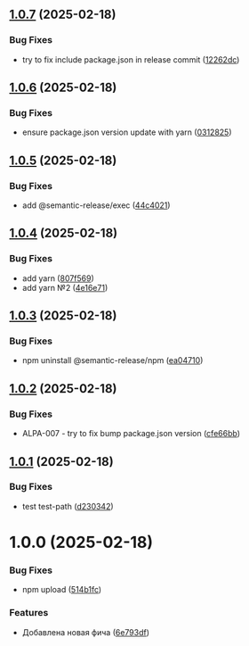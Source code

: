 ## [1.0.7](https://github.com/upstars-global/test-repo/compare/v1.0.6...v1.0.7) (2025-02-18)


### Bug Fixes

* try to fix include package.json in release commit ([12262dc](https://github.com/upstars-global/test-repo/commit/12262dc261f3af249480c16f833c79bd071b6496))

## [1.0.6](https://github.com/upstars-global/test-repo/compare/v1.0.5...v1.0.6) (2025-02-18)


### Bug Fixes

* ensure package.json version update with yarn ([0312825](https://github.com/upstars-global/test-repo/commit/03128258bdb02145de9c5ea70d7c4ed344638388))

## [1.0.5](https://github.com/upstars-global/test-repo/compare/v1.0.4...v1.0.5) (2025-02-18)


### Bug Fixes

* add @semantic-release/exec ([44c4021](https://github.com/upstars-global/test-repo/commit/44c40217acd633152c5e4ee00c66708af2eb3c9d))

## [1.0.4](https://github.com/upstars-global/test-repo/compare/v1.0.3...v1.0.4) (2025-02-18)


### Bug Fixes

* add yarn ([807f569](https://github.com/upstars-global/test-repo/commit/807f5694ef8a571e0efa8271a337593165d18772))
* add yarn №2 ([4e16e71](https://github.com/upstars-global/test-repo/commit/4e16e7150380bc57b276ac2cd2a2e8a3800d392e))

## [1.0.3](https://github.com/upstars-global/test-repo/compare/v1.0.2...v1.0.3) (2025-02-18)


### Bug Fixes

* npm uninstall @semantic-release/npm ([ea04710](https://github.com/upstars-global/test-repo/commit/ea04710753f7cbee00ff6270f189de5708e1d604))

## [1.0.2](https://github.com/upstars-global/test-repo/compare/v1.0.1...v1.0.2) (2025-02-18)


### Bug Fixes

* ALPA-007 - try to fix bump package.json version ([cfe66bb](https://github.com/upstars-global/test-repo/commit/cfe66bb124395085f13f0ccca3f502b73f3c3828))

## [1.0.1](https://github.com/upstars-global/test-repo/compare/v1.0.0...v1.0.1) (2025-02-18)


### Bug Fixes

* test test-path ([d230342](https://github.com/upstars-global/test-repo/commit/d230342a01eaf4a92cb0900622cfb7d8c35f60de))

# 1.0.0 (2025-02-18)


### Bug Fixes

* npm upload ([514b1fc](https://github.com/upstars-global/test-repo/commit/514b1fc3f7597d4249af9eadfa4a11da18c0f32b))


### Features

* Добавлена новая фича ([6e793df](https://github.com/upstars-global/test-repo/commit/6e793dfb9c8886559c774a75aa7f8733ee67d70e))
